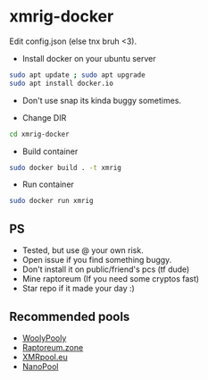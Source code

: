 # xmrig-docker

Edit config.json (else tnx bruh <3).

- Install docker on your ubuntu server
```sh
sudo apt update ; sudo apt upgrade
sudo apt install docker.io
```
* Don't use snap its kinda buggy sometimes.

- Change DIR
```sh
cd xmrig-docker
```
   
- Build container
 ```sh
sudo docker build . -t xmrig
```

- Run container
```sh
sudo docker run xmrig
```

## PS
- Tested, but use @ your own risk.
- Open issue if you find something buggy.
- Don't install it on public/friend's pcs (tf dude)
- Mine raptoreum (If you need some cryptos fast)
- Star repo if it made your day :)

## Recommended pools

- [WoolyPooly](https://WoolyPooly.com)
- [Raptoreum.zone](https://raptoreum.zone)
- [XMRpool.eu](https://web.xmrpool.eu)
- [NanoPool](https://nanopool.org)
